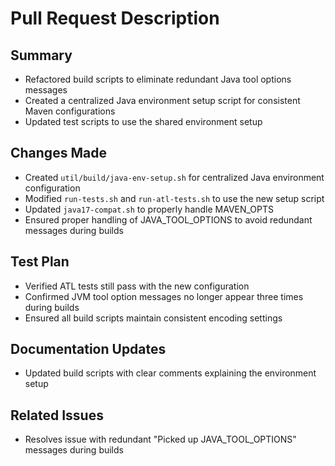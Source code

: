 # Pull Request Description

## Summary

- Refactored build scripts to eliminate redundant Java tool options messages
- Created a centralized Java environment setup script for consistent Maven configurations
- Updated test scripts to use the shared environment setup

## Changes Made

- Created `util/build/java-env-setup.sh` for centralized Java environment configuration
- Modified `run-tests.sh` and `run-atl-tests.sh` to use the new setup script
- Updated `java17-compat.sh` to properly handle MAVEN_OPTS
- Ensured proper handling of JAVA_TOOL_OPTIONS to avoid redundant messages during builds

## Test Plan

- Verified ATL tests still pass with the new configuration
- Confirmed JVM tool option messages no longer appear three times during builds
- Ensured all build scripts maintain consistent encoding settings

## Documentation Updates

- Updated build scripts with clear comments explaining the environment setup

## Related Issues

- Resolves issue with redundant "Picked up JAVA_TOOL_OPTIONS" messages during builds
